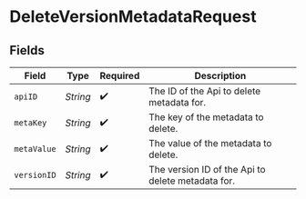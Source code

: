 # DeleteVersionMetadataRequest


## Fields

| Field                                             | Type                                              | Required                                          | Description                                       |
| ------------------------------------------------- | ------------------------------------------------- | ------------------------------------------------- | ------------------------------------------------- |
| `apiID`                                           | *String*                                          | :heavy_check_mark:                                | The ID of the Api to delete metadata for.         |
| `metaKey`                                         | *String*                                          | :heavy_check_mark:                                | The key of the metadata to delete.                |
| `metaValue`                                       | *String*                                          | :heavy_check_mark:                                | The value of the metadata to delete.              |
| `versionID`                                       | *String*                                          | :heavy_check_mark:                                | The version ID of the Api to delete metadata for. |